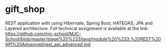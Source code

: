 # gift_shop
REST application with using Hibernate, Spring Boot, HATEOAS, JPA and Layered architecture.
Full technical assignment is available at the link: https://github.com/mjc-school/MJC-School/blob/master/stage%20%233/java/module%20%233.%20REST%20API%20Advanced/rest_api_advanced.md
